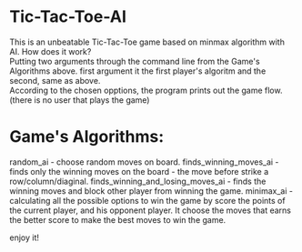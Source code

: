 # Tic-Tac-Toe-AI
This is an unbeatable Tic-Tac-Toe game based on minmax algorithm with AI. 
How does it work?  
Putting two arguments through the command line from the Game's Algorithms above. first argument it the first player's algoritm and the second, same as above.  
According to the chosen opptions, the program prints out the game flow. (there is no user that plays the game)  

# Game's Algorithms:  
random_ai - choose random moves on board. 
finds_winning_moves_ai - finds only the winning moves on the board - the move before strike a row/column/diaginal. 
finds_winning_and_losing_moves_ai - finds the winning moves and block other player from winning the game. 
minimax_ai - calculating all the possible options to win the game by score the points of the current player, and his opponent player. 
It choose the moves that earns the better score to make the best moves to win the game. 

enjoy it!
